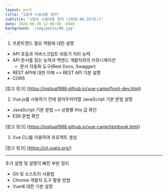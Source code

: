 ```yaml
---
layout: post
title: "1일차 수업내용 정리"
subtitle: "1일차 수업내용 정리 (2020.08.29(토))"
date: 2020-08-30 12:00:00 -0400
background: '/img/posts/06.jpg'
---
```


1. 프론트엔드 필요 역량에 대한 설명
- API 호출과 자바스크립트 비동기 처리 능력
- API 문서를 읽는 능력과 백엔드 개발자와의 커뮤니케이션
    - 문서 자동화 도구(Rest Docs, Swagger)
- REST API에 대한 이해 => REST API 기본 설명
- CORS

[참고 링크] (https://joshua1988.github.io/vue-camp/front-dev.html)


2. Vue.js를 사용하기 전에 알아두어야할 JavaScript 기본 문법 설명
- JavaScript 기본 문법 => 상황별 this 값 확인
- ES6 문법 확인

[참고 링크] (https://joshua1988.github.io/vue-camp/textbook.html)

3. Vue CLI를 이용하여 프로젝트 생성

[참고 링크] (https://cli.vuejs.org/)

---
추가 설명 및 설명이 빠진 부분 정리
- Git 및 소스트리 사용법
- Chrome 개발자 도구 활용 방법
- Vue에 대한 기본 설명